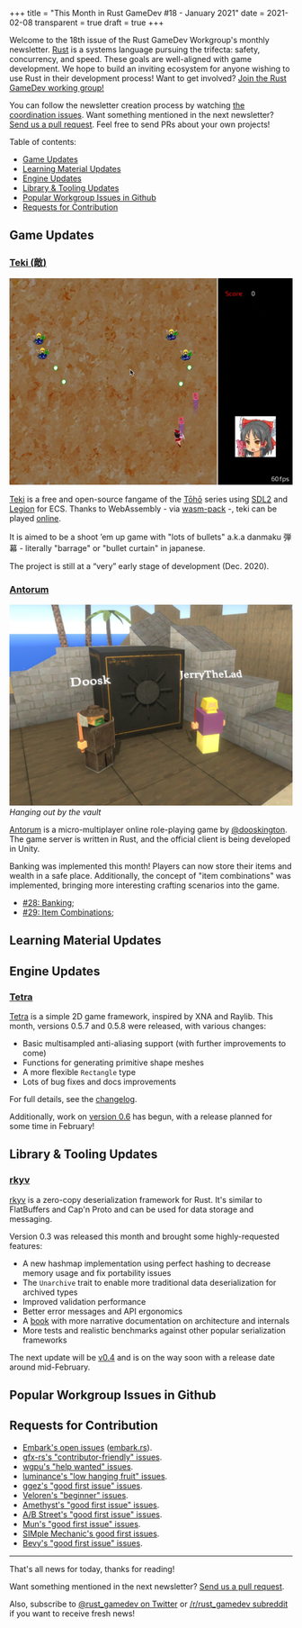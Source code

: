 +++
title = "This Month in Rust GameDev #18 - January 2021"
date = 2021-02-08
transparent = true
draft = true
+++

Welcome to the 18th issue of the Rust GameDev Workgroup's
monthly newsletter.
[Rust] is a systems language pursuing the trifecta:
safety, concurrency, and speed.
These goals are well-aligned with game development.
We hope to build an inviting ecosystem for anyone wishing
to use Rust in their development process!
Want to get involved? [Join the Rust GameDev working group!][join]

You can follow the newsletter creation process
by watching [the coordination issues][coordination].
Want something mentioned in the next newsletter?
[Send us a pull request][pr].
Feel free to send PRs about your own projects!

[Rust]: https://rust-lang.org
[join]: https://github.com/rust-gamedev/wg#join-the-fun
[pr]: https://github.com/rust-gamedev/rust-gamedev.github.io
[coordination]: https://github.com/rust-gamedev/rust-gamedev.github.io/issues?q=label%3Acoordination
[Rust]: https://rust-lang.org
[join]: https://github.com/rust-gamedev/wg#join-the-fun

Table of contents:

- [Game Updates](#game-updates)
- [Learning Material Updates](#learning-material-updates)
- [Engine Updates](#engine-updates)
- [Library & Tooling Updates](#library-tooling-updates)
- [Popular Workgroup Issues in Github](#popular-workgroup-issues-in-github)
- [Requests for Contribution](#requests-for-contribution)

<!--
Ideal section structure is:

```
### [Title]

![image/GIF description](image link)
_image caption_

A paragraph or two with a summary and [useful links].

_Discussions:
[/r/rust](https://reddit.com/r/rust/todo),
[twitter](https://twitter.com/todo/status/123456)_

[Title]: https://first.link
[useful links]: https://other.link
```

If needed, a section can be split into subsections with a "------" delimiter.
-->

## Game Updates

### [Teki (敵)](teki)

![teki preview](teki.gif)

[Teki][teki] is a free and open-source fangame of the [Tōhō](https://en.wikipedia.org/wiki/Touhou_Project)
series using [SDL2](https://github.com/Rust-SDL2/rust-sdl2) and [Legion](https://crates.io/crates/legion)
for ECS. Thanks to WebAssembly - via [wasm-pack](https://rustwasm.github.io/wasm-pack/)
-, teki can be played [online](https://o2sh.github.io/teki/).

It is aimed to be a shoot ’em up game with "lots of bullets"
a.k.a danmaku 弾幕 - literally "barrage" or "bullet curtain" in japanese.

The project is still at a “very” early stage of development (Dec. 2020).

[teki]:https://github.com/o2sh/teki

### [Antorum]

![Some players hanging out next to the bank Vault in Belmart](antorum-2-1-2021.jpg)
_Hanging out by the vault_

[Antorum] is a micro-multiplayer online role-playing game by [@dooskington].
The game server is written in Rust, and the official client is being developed
in Unity.

Banking was implemented this month! Players can now store their items and wealth
in a safe place. Additionally, the concept of "item combinations" was implemented,
bringing more interesting crafting scenarios into the game.

- [#28: Banking](https://ratwizard.dev/dev-log/antorum/28);
- [#29: Item Combinations](https://ratwizard.dev/dev-log/antorum/29);

[Antorum]: https://ratwizard.dev/dev-log/antorum
[@dooskington]: https://twitter.com/dooskington

## Learning Material Updates

## Engine Updates

### [Tetra]

[Tetra] is a simple 2D game framework, inspired by XNA and Raylib. This month,
versions 0.5.7 and 0.5.8 were released, with various changes:

- Basic multisampled anti-aliasing support (with further improvements to come)
- Functions for generating primitive shape meshes
- A more flexible `Rectangle` type
- Lots of bug fixes and docs improvements

For full details, see the [changelog][tetra-changelog].

Additionally, work on [version 0.6][tetra-06-changelog] has begun, with a release
planned for some time in February!

[tetra]: https://github.com/17cupsofcoffee/tetra
[tetra-changelog]: https://github.com/17cupsofcoffee/tetra/blob/main/CHANGELOG.md
[tetra-06-changelog]: https://github.com/17cupsofcoffee/tetra/blob/0.6/CHANGELOG.md

## Library & Tooling Updates

### [rkyv]

[rkyv] is a zero-copy deserialization framework for Rust. It's similar to
FlatBuffers and Cap'n Proto and can be used for data storage and messaging.

Version 0.3 was released this month and brought some highly-requested features:

- A new hashmap implementation using perfect hashing to decrease memory usage
  and fix portability issues
- The `Unarchive` trait to enable more traditional data deserialization for
  archived types
- Improved validation performance
- Better error messages and API ergonomics
- A [book][rkyv-book] with more narrative documentation on architecture and
  internals
- More tests and realistic benchmarks against other popular serialization
  frameworks

The next update will be [v0.4][rkyv-v0.4] and is on the way soon with a release
date around mid-February.

[rkyv]: https://github.com/djkoloski/rkyv
[rkyv-book]: https://djkoloski.github.io/rkyv
[rkyv-v0.4]: https://github.com/djkoloski/rkyv/milestone/5

## Popular Workgroup Issues in Github

<!-- Up to 10 links to interesting issues -->

## Requests for Contribution

<!-- Links to "good first issue"-labels or direct links to specific tasks -->

- [Embark's open issues][embark-open-issues] ([embark.rs]).
- [gfx-rs's "contributor-friendly" issues][gfx-issues].
- [wgpu's "help wanted" issues][wgpu-help-wanted].
- [luminance's "low hanging fruit" issues][luminance-fruits].
- [ggez's "good first issue" issues][ggez-issues].
- [Veloren's "beginner" issues][veloren-beginner].
- [Amethyst's "good first issue" issues][amethyst-issues].
- [A/B Street's "good first issue" issues][abstreet-issues].
- [Mun's "good first issue" issues][mun-issues].
- [SIMple Mechanic's good first issues][simm-issues].
- [Bevy's "good first issue" issues][bevy-issues].

[embark.rs]: https://embark.rs
[embark-open-issues]: https://github.com/search?q=user:EmbarkStudios+state:open
[gfx-issues]: https://github.com/gfx-rs/gfx/issues?q=is%3Aissue+is%3Aopen+label%3Acontributor-friendly
[wgpu-help-wanted]: https://github.com/gfx-rs/wgpu-rs/issues?q=is%3Aissue+is%3Aopen+label%3A%22help+wanted%22
[luminance-fruits]: https://github.com/phaazon/luminance-rs/issues?q=is%3Aissue+is%3Aopen+label%3A%22low+hanging+fruit%22
[ggez-issues]: https://github.com/ggez/ggez/labels/%2AGOOD%20FIRST%20ISSUE%2A
[veloren-beginner]: https://gitlab.com/veloren/veloren/issues?label_name=beginner
[amethyst-issues]: https://github.com/amethyst/amethyst/issues?q=is%3Aissue+is%3Aopen+label%3A%22good+first+issue%22
[abstreet-issues]: https://github.com/dabreegster/abstreet/issues?q=is%3Aissue+is%3Aopen+label%3A%22good+first+issue%22
[mun-issues]: https://github.com/mun-lang/mun/labels/good%20first%20issue
[simm-issues]: https://github.com/mkhan45/SIMple-Mechanics/labels/good%20first%20issue
[bevy-issues]: https://github.com/bevyengine/bevy/labels/good%20first%20issue

------

That's all news for today, thanks for reading!

Want something mentioned in the next newsletter?
[Send us a pull request][pr].

Also, subscribe to [@rust_gamedev on Twitter][@rust_gamedev]
or [/r/rust_gamedev subreddit][/r/rust_gamedev] if you want to receive fresh news!

<!--
TODO: Add real links and un-comment once this post is published
**Discussions of this post**:
[/r/rust](TODO),
[twitter](TODO).
-->

[/r/rust_gamedev]: https://reddit.com/r/rust_gamedev
[@rust_gamedev]: https://twitter.com/rust_gamedev
[pr]: https://github.com/rust-gamedev/rust-gamedev.github.io
